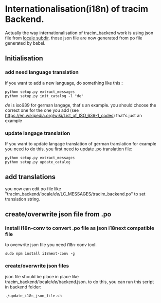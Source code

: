 # Internationalisation(i18n) of tracim Backend.

Actually the way internationalisation of tracim_backend work is using json file from [locale subdir](../tracim_backend/locale).
those json file are now generated from po file generated by babel.

## Initialisation

### add need language translation

if you want to add a new language, do something like this :

    python setup.py extract_messages
    python setup.py init_catalog -l "de"

_de_ is iso639 for german langage, that's an example. you should choose the correct one for
the one you add (see https://en.wikipedia.org/wiki/List_of_ISO_639-1_codes)
that's just an example

### update langage translation

If you want to update langage translation of german translation for example you need to do this.
you first need to update .po translation file:

    python setup.py extract_messages
    python setup.py update_catalog

## add translations

you now can edit po file like "tracim_backend/locale/_de_/LC_MESSAGES/tracim_backend.po" to set translation string.

## create/overwrite json file from .po

### install i18n-conv to convert .po file as json i18next compatible file

to overwrite json file you need i18n-conv tool.

    sudo npm install i18next-conv -g

### create/overwrite json files

json file should be place in place like tracim_backend/locale/_de_/backend.json.
to do this, you can run this script in backend folder:

    ./update_i18n_json_file.sh